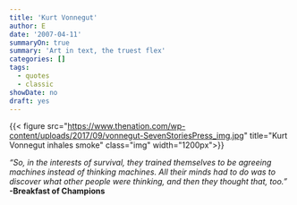 ```yaml
---
title: 'Kurt Vonnegut'
author: E
date: '2007-04-11'
summaryOn: true
summary: 'Art in text, the truest flex'
categories: []
tags:
  - quotes
  - classic
showDate: no
draft: yes
---
```




{{< figure src="https://www.thenation.com/wp-content/uploads/2017/09/vonnegut-SevenStoriesPress_img.jpg" title="Kurt Vonnegut inhales smoke" class="img" width="1200px">}}


*“So, in the interests of survival, they trained themselves to be agreeing machines instead of thinking machines. All their minds had to do was to discover what other people were thinking, and then they thought that, too.”*\
**-Breakfast of Champions**